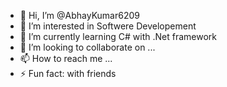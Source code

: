 - 👋 Hi, I’m @AbhayKumar6209
- 👀 I’m interested in Softwere Developement
- 🌱 I’m currently learning C# with .Net framework
- 💞️ I’m looking to collaborate on ...
- 📫 How to reach me ...
- ⚡ Fun fact: with friends 

<!---
AbhayKumar6209/AbhayKumar6209 is a ✨ special ✨ repository because its `README.md` (this file) appears on your GitHub profile.
You can click the Preview link to take a look at your changes.
--->
